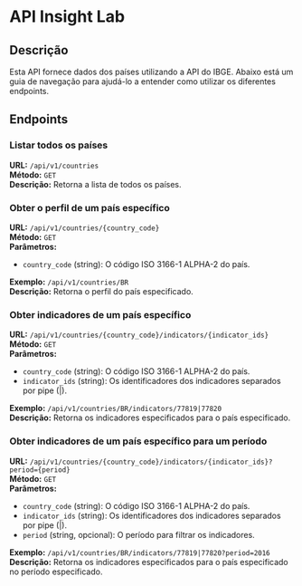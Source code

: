 # API Insight Lab

## Descrição

Esta API fornece dados dos países utilizando a API do IBGE. Abaixo está um guia de navegação para ajudá-lo a entender como utilizar os diferentes endpoints.

## Endpoints

### Listar todos os países

**URL:** `/api/v1/countries`  
**Método:** `GET`  
**Descrição:** Retorna a lista de todos os países.

### Obter o perfil de um país específico

**URL:** `/api/v1/countries/{country_code}`  
**Método:** `GET`  
**Parâmetros:**
- `country_code` (string): O código ISO 3166-1 ALPHA-2 do país.

**Exemplo:** `/api/v1/countries/BR`  
**Descrição:** Retorna o perfil do país especificado.

### Obter indicadores de um país específico

**URL:** `/api/v1/countries/{country_code}/indicators/{indicator_ids}`  
**Método:** `GET`  
**Parâmetros:**
- `country_code` (string): O código ISO 3166-1 ALPHA-2 do país.
- `indicator_ids` (string): Os identificadores dos indicadores separados por pipe (|).

**Exemplo:** `/api/v1/countries/BR/indicators/77819|77820`  
**Descrição:** Retorna os indicadores especificados para o país especificado.

### Obter indicadores de um país específico para um período

**URL:** `/api/v1/countries/{country_code}/indicators/{indicator_ids}?period={period}`  
**Método:** `GET`  
**Parâmetros:**
- `country_code` (string): O código ISO 3166-1 ALPHA-2 do país.
- `indicator_ids` (string): Os identificadores dos indicadores separados por pipe (|).
- `period` (string, opcional): O período para filtrar os indicadores.

**Exemplo:** `/api/v1/countries/BR/indicators/77819|77820?period=2016`  
**Descrição:** Retorna os indicadores especificados para o país especificado no período especificado.
